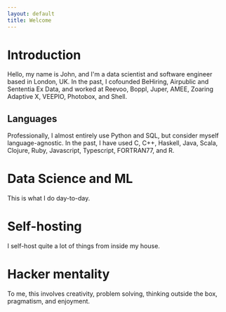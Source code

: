 ```yaml
---
layout: default
title: Welcome
---
```

# Introduction

Hello, my name is John, and I'm a data scientist and software engineer based in London, UK. In the past, I cofounded BeHiring, Airpublic and Sententia Ex Data, and worked at Reevoo, Boppl, Juper, AMEE, Zoaring Adaptive X, VEEPIO, Photobox, and Shell.

## Languages

Professionally, I almost entirely use Python and SQL, but consider myself language-agnostic. In the past, I have used C, C++, Haskell, Java, Scala, Clojure, Ruby, Javascript, Typescript, FORTRAN77, and R.

# Data Science and ML

This is what I do day-to-day.

# Self-hosting

I self-host quite a lot of things from inside my house.

# Hacker mentality

To me, this involves creativity, problem solving, thinking outside the box, pragmatism, and enjoyment.



